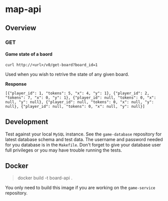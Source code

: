 # map-api

## Overview

### GET

#### Game state of a baord

`curl http://<url>/v0/get-board?board_id=1`

Used when you wish to retrive the state of any given board.

**Response**

`[{"player_id": 1, "tokens": 5, "x": 4, "y": 1}, {"player_id": 2, "tokens": 7,
"x": 0, "y": 1}, {"player_id": null, "tokens": 0, "x": null, "y": null},
{"player_id": null, "tokens": 0, "x": null, "y": null}, {"player_id": null,
"tokens": 0, "x": null, "y": null}]` 

## Development

Test against your local `MySQL` instance. See the `game-database` repository
for latest database schema and test data. The username and password needed for
you database is in the `Makefile`. Don't forget to give your database user full
privileges or you may have trouble running the tests.

## Docker

> docker build -t board-api .

You only need to build this image if you are working on the `game-service`
repository.
